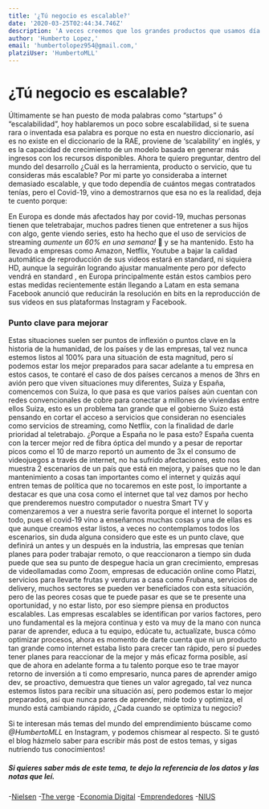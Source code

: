 ```yaml
---
title: '¿Tú negocio es escalable?'
date: '2020-03-25T02:44:34.746Z'
description: 'A veces creemos que los grandes productos que usamos día a día son super escalables, pero no siempre es así, aprende en este post'
author: 'Humberto Lopez,'
email: 'humbertolopez954@gmail.com,'
platziUser: 'HumbertoMLL'
---
```

# ¿Tú negocio es escalable?

Últimamente se han puesto de moda palabras como “startups” ó “escalabilidad”, hoy hablaremos un poco sobre escalabilidad, si te suena rara o inventada esa palabra es porque no esta en nuestro diccionario, así es no existe en el diccionario de la RAE, proviene de ‘scalability’ en inglés, y es la capacidad de crecimiento de un modelo basada en generar más ingresos con los recursos disponibles. Ahora te quiero preguntar, dentro del mundo del desarrollo ¿Cuál es la herramienta, producto o servicio, que tu consideras más escalable? Por mi parte yo consideraba a internet demasiado escalable, y que todo dependía de cuántos megas contratados tenías, pero el Covid-19, vino a demostrarnos que esa no es la realidad, deja te cuento porque:

En Europa es donde más afectados hay por covid-19, muchas personas tienen que teletrabajar, muchos padres tienen que entretener a sus hijos con algo, gente viendo series, esto ha hecho que el uso de servicios de streaming *aumente un 60% en una semana!* 🤯 y se ha mantenido.
Esto ha llevado a empresas como Amazon, Netflix, Youtube a bajar la calidad automática de reproducción de sus videos estará en standard, ni siquiera HD, aunque la seguirán logrando ajustar manualmente pero por defecto vendrá en standard , en Europa principalmente están estos cambios pero estas medidas recientemente  están llegando a Latam en esta semana Facebook anunció que reducirán la resolución en bits en la reproducción de sus videos en sus plataformas Instagram y Facebook.
### Punto clave para mejorar
Estas situaciones suelen ser puntos de inflexión o puntos clave en la historia de la humanidad, de los países y de las empresas, tal vez nunca estemos listos al 100% para una situación de esta magnitud, pero sí podemos estar los mejor preparados para sacar adelante a tu empresa en estos casos, te contaré el caso de dos países cercanos a menos de 3hrs en avión pero que viven situaciones muy diferentes, Suiza y España, comencemos con Suiza, lo que pasa es que varios países aún cuentan con redes convencionales de cobre para conectar a millones de viviendas entre ellos Suiza, esto es un problema tan grande que el gobierno Suizo está pensando en cortar el acceso a servicios que consideran no esenciales como servicios de streaming, como Netflix, con la finalidad de darle prioridad al teletrabajo. ¿Porque a España no le pasa esto?  España cuenta con la tercer mejor red de fibra óptica del mundo y a pesar de reportar picos como el 10 de marzo reportó un aumento de 3x el consumo de videojuegos a través de internet, no ha sufrido afectaciones, esto nos muestra 2 escenarios de un país que está en mejora, y países que no le dan mantenimiento a cosas tan importantes como el internet y quizás aquí entren temas de política que no tocaremos en este post, lo importante a destacar es que una cosa como el internet que tal vez damos por hecho que prenderemos nuestro computador o nuestra Smart TV y comenzaremos a ver a nuestra serie favorita porque el internet lo soporta todo, pues el covid-19 vino a enseñarnos muchas cosas y una de ellas es que aunque creamos estar listos, a veces no contemplamos todos los escenarios, sin duda alguna considero que este es un punto clave, que definirá un antes y un después en la industria, las empresas que tenían planes para poder trabajar remoto, o que reaccionaron a tiempo sin duda puede que sea su punto de despegue hacia un gran crecimiento, empresas de videollamadas como Zoom, empresas de educación online como Platzi, servicios para llevarte frutas y verduras a casa como Frubana, servicios de delivery, muchos sectores se pueden ver beneficiados con esta situación, pero de las peores cosas que te puede pasar es que se te presente una oportunidad, y no estar listo, por eso siempre piensa en productos escalables.
Las empresas escalables se identifican por varios factores, pero uno fundamental es la mejora continua y esto va muy de la mano con nunca parar de aprender, educa a tu equipo, edúcate tu, actualízate, busca cómo optimizar procesos, ahora es momento de darte cuenta que ni un producto tan grande como internet estaba listo para crecer tan rápido, pero sí puedes tener planes para reaccionar de la mejor y más eficaz forma posible, así que de ahora en adelante forma a tu talento porque eso te trae mayor retorno de inversión a ti como empresario, nunca pares de aprender amigo dev, se proactivo, demuestra que tienes un valor agregado, tal vez nunca estemos listos para recibir una situación así, pero podemos estar lo mejor preparados, así que nunca pares de aprender, mide todo y optimiza, el mundo está cambiando rápido, ¿Cada cuando se optimiza tu negocio?

Si te interesan más temas del mundo del emprendimiento búscame como *@HumbertoMLL* en Instagram, y podemos chismear al respecto.
Si te gustó el blog házmelo saber para escribir más post de estos temas, y sigas nutriendo tus conocimientos!

##### Si quieres saber más de este tema, te dejo la referencia de los datos y las notas que leí.
 -[Nielsen](https://www.nielsen.com/us/en/insights/article/2020/staying-put-consumers-forced-indoors-during-crisis-spend-more-time-on-media/?utm_source=twitter&utm_medium=organicsocial&utm_content=nielsen&utm_campaign=Global+Media)
-[The verge](https://www.theverge.com/2020/3/20/21188072/amazon-prime-video-reduce-stream-quality-broadband-netflix-youtube-coronavirus)
-[Economia Digital](https://www.economiadigital.es/tecnologia-y-tendencias/por-que-tal-vez-empieces-a-ver-netflix-y-youtube-en-baja-resolucion_20045436_102.html)
-[Emprendedores](https://www.emprendedores.es/crear-una-empresa/a57153/modelo-de-negocio-escalable/)
-[NIUS](https://www.niusdiario.es/ciencia-y-tecnologia/tecnologia/coronavirus-aumento-trafico-redes-internet-capacidad-sistema-saturacion-espana-datos-consumo_18_2917695304.html)

